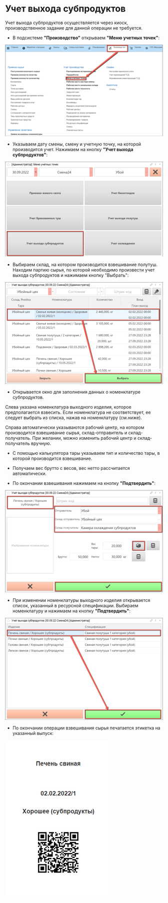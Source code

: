 # Учет выхода субпродуктов

Учет выхода субпродуктов осуществляется через киоск, производственное задание для данной операции не требуется.

- В подсистеме **"Производство"** открываем **"Меню учетных точек"**:

![](OffalOut.assets/1.png)

- Указываем дату смены, смену и учетную точку, на которой производится учет. Нажимаем на кнопку **"Учет выхода субпродуктов"**:

![](OffalOut.assets/2.png)

- Выбираем склад, на котором производится взвешивание полутуш. Находим партию сырья, по которой необходимо произвести учет выхода субпродуктов и нажимаем кнопку "Выбрать":

![](OffalOut.assets/3.png)

- Открывается окно для заполнения данных о номенклатуре субпродуктов.

Слева указана номенклатура выходного изделия, которое предполагается взвесить. Если номенклатура не соответствует, ее следует выбрать из списка, нажав на номенклатуру (см.ниже).

Справа автоматически указываются рабочий центр, на котором производится взвешивание сырья, склад-отправитель и склад-получатель. При желании, можно изменить рабочий центр и склад-получатель вручную.

- С помощью калькулятора тары указываем тип и количество тары, в которой производится взвешивание.

- Получаем вес брутто с весов, вес нетто рассчитается автоматически.

- По окончании взвешивания нажимаем на кнопку **"Подтвердить"**:

![](OffalOut.assets/4.png)

- При изменении номенклатуры выходного изделия открывается список, указанный в ресурсной спецификации. Выбираем номенклатуру и нажимаем на кнопку **"Подтвердить"**:

![](OffalOut.assets/5.png)

- По окончании операции взвешивания сырья печатается этикетка на указанный выпуск:

![](OffalOut.assets/6.png)